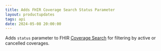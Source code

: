 ```yaml
---
title: Adds FHIR Coverage Search Status Parameter
layout: productupdates
tags: api
date: 2024-05-08 20:00:00
---
```

Adds `status` parameter to FHIR [Coverage Search](/api/coverage/#search) for filtering by active or cancelled coverages.
